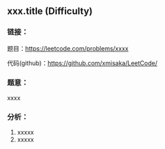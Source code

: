 ## xxx.title (Difficulty)  
  
### **链接**：  
题目：https://leetcode.com/problems/xxxx  
  
代码(github)：https://github.com/xmisaka/LeetCode/  
  
### **题意**：  
xxxx  
  
### **分析**：  
1. xxxxx
2. xxxxx


  

